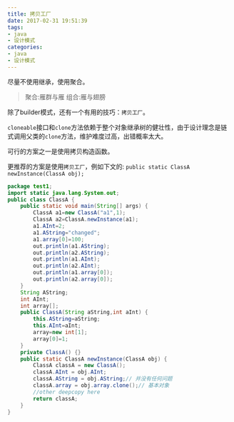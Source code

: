 ```yaml
---
title: 拷贝工厂
date: 2017-02-31 19:51:39
tags: 
- java 
- 设计模式
categories:
- java
- 设计模式
---
```


尽量不使用继承，使用聚合。
> 聚合:雁群与雁
> 组合:雁与翅膀

除了builder模式，还有一个有用的技巧：`拷贝工厂`。

`cloneable`接口和`clone`方法依赖于整个对象继承树的健壮性，由于设计理念是链式调用父类的`clone`方法，维护难度过高，出错概率太大。

可行的方案之一是使用拷贝构造函数。

更推荐的方案是使用`拷贝工厂`，例如下文的:
`public static ClassA newInstance(ClassA obj);`

```java
package test1;
import static java.lang.System.out;
public class ClassA {
	public static void main(String[] args) {
		ClassA a1=new ClassA("a1",1);
		ClassA a2=ClassA.newInstance(a1);
		a1.AInt=2;
		a1.AString="changed";
		a1.array[0]=100;
		out.println(a1.AString);
		out.println(a2.AString);
		out.println(a1.AInt);
		out.println(a2.AInt);
		out.println(a1.array[0]);
		out.println(a2.array[0]);
	}
	String AString;
	int AInt;
	int array[];
	public ClassA(String aString,int aInt) {
		this.AString=aString;
		this.AInt=aInt;
		array=new int[1];
		array[0]=1;
	}
	private ClassA() {}
	public static ClassA newInstance(ClassA obj) {
		ClassA classA = new ClassA();
		classA.AInt = obj.AInt;
		classA.AString = obj.AString;// 并没有任何问题 
		classA.array = obj.array.clone();// 基本对象
		//other deepcopy here
		return classA;
	}
}
```